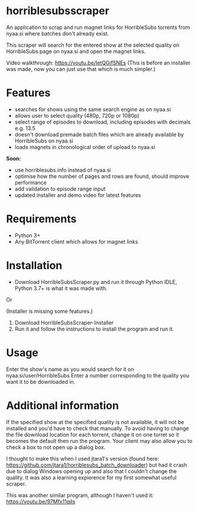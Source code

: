 # horriblesubsscraper
An application to scrap and run magnet links for HorribleSubs torrents from nyaa.si where batches don't already exist.

This scraper will search for the entered show at the selected quality on HorribleSubs page on nyaa.si and open the magnet links.

Video walkthrough: https://youtu.be/IetQGifSNEs (This is before an installer was made, now you can just use that which is much simpler.)

# Features
* searches for shows using the same search engine as on nyaa.si
* allows user to select quality (480p, 720p or 1080p)
* select range of episodes to download, including episodes with decimals e.g. 13.5
* doesn't download premade batch files which are already available by HorribleSubs on nyaa.si
* loads magnets in chronological order of upload to nyaa.si

**Soon:**
* use horriblesubs.info instead of nyaa.si
* optimise how the number of pages and rows are found, should improve performance
* add validation to episode range input
* updated installer and demo video for latest features

# Requirements
* Python 3+
* Any BitTorrent client which allows for magnet links

# Installation
* Download HorribleSubsScraper.py and run it through Python IDLE, Python 3.7+ is what it was made with.

Or

(Installer is missing some features.)
1. Download HorribleSubsScraper-Installer
2. Run it and follow the instructions to install the program and run it.

# Usage
Enter the show's name as you would search for it on nyaa.si/user/HorribleSubs
Enter a number corresponding to the quality you want it to be downloaded in.

# Additional information
If the specified show at the specified quality is not available, it will not be installed and you'd have to check that manually.
To avoid having to change the file download location for each torrent, change it on one torret so it becomes the default then run the program. Your client may also allow you to check a box to not open up a dialog box.

I thought to make this when I used jtara1's version (found here: https://github.com/jtara1/horriblesubs_batch_downloader) but had it crash due to dialog Windows opening up and also that I couldn't change the quality. It was also a learning expierence for my first somewhat useful scraper.

This was another similar program, although I haven't used it: https://youtu.be/97Mfx11qjIs
